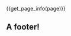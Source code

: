 <footer>
  <div></div>
  <div>

{{get_page_info(page)}}

## A footer!

  </div>
  <div></div>
</footer>
